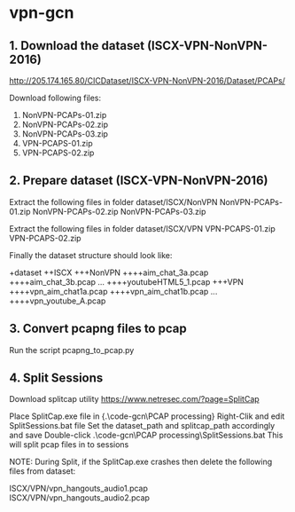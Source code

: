 # vpn-gcn
## 1. Download the dataset (ISCX-VPN-NonVPN-2016)

http://205.174.165.80/CICDataset/ISCX-VPN-NonVPN-2016/Dataset/PCAPs/

Download following files:
1. NonVPN-PCAPs-01.zip
2. NonVPN-PCAPs-02.zip
3. NonVPN-PCAPs-03.zip
4. VPN-PCAPS-01.zip
5. VPN-PCAPS-02.zip

## 2. Prepare dataset (ISCX-VPN-NonVPN-2016)

Extract the following files in folder dataset/ISCX/NonVPN
NonVPN-PCAPs-01.zip
NonVPN-PCAPs-02.zip
NonVPN-PCAPs-03.zip

Extract the following files in folder dataset/ISCX/VPN
VPN-PCAPS-01.zip
VPN-PCAPS-02.zip

Finally the dataset structure should look like:

+dataset
++ISCX
+++NonVPN
++++aim_chat_3a.pcap
++++aim_chat_3b.pcap
	...
++++youtubeHTML5_1.pcap
+++VPN
++++vpn_aim_chat1a.pcap
++++vpn_aim_chat1b.pcap
	...
++++vpn_youtube_A.pcap

## 3. Convert pcapng files to pcap
Run the script pcapng_to_pcap.py



## 4. Split Sessions

Download splitcap utility
	https://www.netresec.com/?page=SplitCap

Place SplitCap.exe file in {.\code-gcn\PCAP processing\}
Right-Clik and edit SplitSessions.bat file
Set the dataset_path and splitcap_path accordingly and save
Double-click .\code-gcn\PCAP processing\SplitSessions.bat
This will split pcap files in to sessions

NOTE: During Split, if the SplitCap.exe crashes then delete the following files from dataset:

ISCX/VPN/vpn_hangouts_audio1.pcap
ISCX/VPN/vpn_hangouts_audio2.pcap
